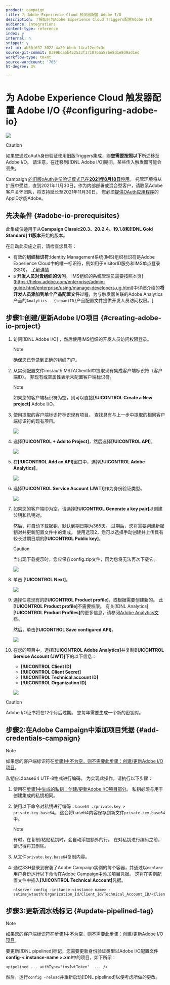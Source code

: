 ```yaml
---
product: campaign
title: 为 Adobe Experience Cloud 触发器配置 Adobe I/O
description: 了解如何为Adobe Experience Cloud Triggers配置Adobe I/O
audience: integrations
content-type: reference
index: y
internal: n
snippet: y
exl-id: ab30f697-3022-4a29-bbdb-14ca12ec9c3e
source-git-commit: 0399bca5b452533f171076aa87be8d1e8d9ad1ed
workflow-type: tm+mt
source-wordcount: '703'
ht-degree: 3%

---
```


# 为 Adobe Experience Cloud 触发器配置 Adobe I/O {#configuring-adobe-io}

![](../../assets/common.svg)

>[!CAUTION]
>
>如果您通过oAuth身份验证使用旧版Triggers集成，则&#x200B;**您需要按照以下**所述移至Adobe I/O。
>请注意，在迁移到[!DNL Adobe I/O]期间，某些传入触发器可能会丢失。
>
>Campaign [的旧版oAuth身份验证模式已在&#x200B;**2021年8月18日**&#x200B;停用](https://experienceleaguecommunities.adobe.com/t5/adobe-analytics-discussions/adobe-analytics-legacy-api-end-of-life-notice/td-p/385411)。 托管环境将从扩展中受益，直到2021年11月30日&#x200B;**。**&#x200B;作为内部部署或混合型客户，请联系Adobe客户关怀团队，将支持延长至2021年11月30日。 您必须[提供OAuth应用程序](../../integrations/using/configuring-pipeline.md?lang=en#step-optional)的AppID才能Adobe。

## 先决条件 {#adobe-io-prerequisites}

此集成仅适用于从&#x200B;**Campaign Classic20.3、20.2.4、19.1.8和[!DNL Gold Standard] 11版本**&#x200B;开始的版本。

在启动此实施之前，请检查您具有：

* 有效的&#x200B;**组织标识符**:Identity Management系统(IMS)组织标识符是Adobe Experience Cloud中的唯一标识符，例如用于VisitorID服务和IMS单点登录(SSO)。 [了解详情](https://experienceleague.adobe.com/docs/core-services/interface/manage-users-and-products/organizations.html)
* a **开发人员对贵组织的访问**。 IMS组织的系统管理员需要按照本页](https://helpx.adobe.com/enterprise/admin-guide.html/enterprise/using/manage-developers.ug.html)中详细介绍的&#x200B;**将开发人员添加到单个产品配置文件**&#x200B;过程，为与触发器关联的Adobe Analytics产品的`Analytics - {tenantID}`产品配置文件提供开发人员访问权限。[

## 步骤1:创建/更新Adobe I/O项目 {#creating-adobe-io-project}

1. 访问[!DNL Adobe I/O] ，然后使用IMS组织的开发人员访问权限登录。

   >[!NOTE]
   >
   > 确保您已登录到正确的组织门户。

1. 从实例配置文件ims/authIMSTAClientId中提取现有集成客户端标识符（客户端ID）。 非现有或空属性表示未配置客户端标识符。

   >[!NOTE]
   >
   >如果您的客户端标识符为空，则可以直接&#x200B;**[!UICONTROL Create a New project]** Adobe I/O。

1. 使用提取的客户端标识符标识现有项目。 查找具有与上一步中提取的相同客户端标识符的现有项目。

   ![](assets/do-not-localize/adobe_io_8.png)

1. 选择&#x200B;**[!UICONTROL + Add to Project]**，然后选择&#x200B;**[!UICONTROL API]**。

   ![](assets/do-not-localize/adobe_io_1.png)

1. 在&#x200B;**[!UICONTROL Add an API]**&#x200B;窗口中，选择&#x200B;**[!UICONTROL Adobe Analytics]**。

   ![](assets/do-not-localize/adobe_io_2.png)

1. 选择&#x200B;**[!UICONTROL Service Account (JWT)]**&#x200B;作为身份验证类型。

   ![](assets/do-not-localize/adobe_io_3.png)

1. 如果您的客户端ID为空，请选择&#x200B;**[!UICONTROL Generate a key pair]**&#x200B;以创建公钥和私钥对。

   然后，将自动下载密钥，默认到期日期为365天。 过期后，您将需要创建新密钥对并更新配置文件中的集成。 使用选项2，您可以选择手动创建并上传具有较长过期日期的&#x200B;**[!UICONTROL Public key]**。

   >[!CAUTION]
   >
   >当出现下载提示时，您应保存config.zip文件，因为您将无法再次下载它。

   ![](assets/do-not-localize/adobe_io_4.png)

1. 单击 **[!UICONTROL Next]**。

   ![](assets/do-not-localize/adobe_io_5.png)

1. 选择任意现有的&#x200B;**[!UICONTROL Product profile]**，或根据需要创建新的。 此&#x200B;**[!UICONTROL Product profile]**&#x200B;不需要权限。 有关[!DNL Analytics] **[!UICONTROL Product Profiles]**&#x200B;的更多信息，请参阅[Adobe Analytics文档](https://experienceleague.adobe.com/docs/analytics/admin/admin-console/home.html#admin-console)。

   然后，单击&#x200B;**[!UICONTROL Save configured API]**。

   ![](assets/do-not-localize/adobe_io_6.png)

1. 在您的项目中，选择&#x200B;**[!UICONTROL Adobe Analytics]**&#x200B;并复制&#x200B;**[!UICONTROL Service Account (JWT)]**&#x200B;下的以下信息：

   * **[!UICONTROL Client ID]**
   * **[!UICONTROL Client Secret]**
   * **[!UICONTROL Technical account ID]**
   * **[!UICONTROL Organization ID]**

   ![](assets/do-not-localize/adobe_io_7.png)

>[!CAUTION]
>
>Adobe I/O证书将在12个月后过期。 您每年需要生成一个新的密钥对。

## 步骤2:在Adobe Campaign中添加项目凭据 {#add-credentials-campaign}

>[!NOTE]
>
>如果您的客户端标识符在[步骤1中不为空，则不需要此步骤：创建/更新Adobe I/O项目](#creating-adobe-io-project)。

私钥应以base64 UTF-8格式进行编码。 为实现此操作，请执行以下步骤：

1. 使用在[步骤1中生成的私钥：创建/更新Adobe I/O项目部分](#creating-adobe-io-project)。 私钥必须与用于创建集成的私钥相同。

1. 使用以下命令对私钥进行编码：`base64 ./private.key > private.key.base64`。 这会将base64内容保存到新文件`private.key.base64`中。

   >[!NOTE]
   >
   >有时，在复制/粘贴私钥时，会自动添加额外的行。 在对私钥进行编码之前，请记得将其删除。

1. 从文件`private.key.base64`复制内容。

1. 通过SSH登录到安装了Adobe Campaign实例的每个容器，并通过以`neolane`用户身份运行以下命令在Adobe Campaign中添加项目凭据。 这将在实例配置文件中插入&#x200B;**[!UICONTROL Technical Account]**&#x200B;凭据。

   ```
   nlserver config -instance:<instance name> -setimsjwtauth:Organization_Id/Client_Id/Technical_Account_ID/<Client_Secret>/<Base64_encoded_Private_Key>
   ```

## 步骤3:更新流水线标记 {#update-pipelined-tag}

>[!NOTE]
>
>如果您的客户端标识符在[步骤1中不为空，则不需要此步骤：创建/更新Adobe I/O项目](#creating-adobe-io-project)。

要更新[!DNL pipelined]标记，您需要更新身份验证类型以Adobe I/O配置文件&#x200B;**config-&lt; instance-name >.xml**&#x200B;中的项目，如下所示：

```
<pipelined ... authType="imsJwtToken"  ... />
```

然后，运行`config -reload`并重新启动[!DNL pipelined]以便考虑所做的更改。
